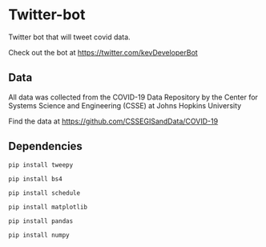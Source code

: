 # Twitter-bot

Twitter bot that will tweet covid data.

Check out the bot at https://twitter.com/kevDeveloperBot

## Data

All data was collected from the COVID-19 Data Repository by the Center for Systems Science and Engineering (CSSE) at Johns Hopkins University

Find the data at https://github.com/CSSEGISandData/COVID-19

## Dependencies

```
pip install tweepy
```

```
pip install bs4
```

```
pip install schedule
```

```
pip install matplotlib
```

```
pip install pandas
```

```
pip install numpy
```
